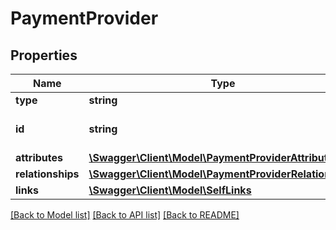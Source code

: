# PaymentProvider

## Properties
Name | Type | Description | Notes
------------ | ------------- | ------------- | -------------
**type** | **string** |  | [optional] 
**id** | **string** | Payment-provider&#x60;s ID | [optional] 
**attributes** | [**\Swagger\Client\Model\PaymentProviderAttributes**](PaymentProviderAttributes.md) |  | [optional] 
**relationships** | [**\Swagger\Client\Model\PaymentProviderRelationships**](PaymentProviderRelationships.md) |  | [optional] 
**links** | [**\Swagger\Client\Model\SelfLinks**](SelfLinks.md) |  | [optional] 

[[Back to Model list]](../README.md#documentation-for-models) [[Back to API list]](../README.md#documentation-for-api-endpoints) [[Back to README]](../README.md)


